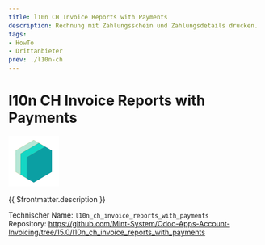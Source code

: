 ```yaml
---
title: l10n CH Invoice Reports with Payments
description: Rechnung mit Zahlungsschein und Zahlungsdetails drucken.
tags:
- HowTo
- Drittanbieter
prev: ./l10n-ch
---
```

# l10n CH Invoice Reports with Payments
![icon_oms_box](attachments/icons_odoo_mint_system.png)

{{ $frontmatter.description }}

Technischer Name: `l10n_ch_invoice_reports_with_payments`\
Repository: <https://github.com/Mint-System/Odoo-Apps-Account-Invoicing/tree/15.0/l10n_ch_invoice_reports_with_payments>
